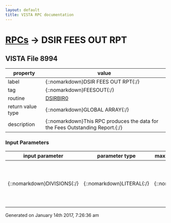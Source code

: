 ```yaml
---
layout: default
title: VISTA RPC documentation
---
```




# [RPCs](TableOfContent.md) &#8594; DSIR FEES OUT RPT 


 ## VISTA File 8994
 property | value 
--- | --- 
 label | {::nomarkdown}DSIR FEES OUT RPT{:/}
 tag | {::nomarkdown}FEESOUT{:/}
 routine | [DSIRBIR0](http://code.osehra.org/dox/Routine_DSIRBIR0_source.html)
 return value type | {::nomarkdown}GLOBAL ARRAY{:/}
 description | {::nomarkdown}This RPC produces the data for the Fees Outstanding Report.{:/}

### Input Parameters

| input parameter | parameter type | maximum data length | required | description | 
| --- | --- | --- | --- | --- | 
| {::nomarkdown}DIVISIONS{:/} | {::nomarkdown}LITERAL{:/} | {::nomarkdown}999{:/} | {::nomarkdown}true{:/} | {::nomarkdown}This is a variable '^' delimited containing selected Divisions from whichthe user may see data.{:/} | 




 Generated on January 14th 2017, 7:26:36 am